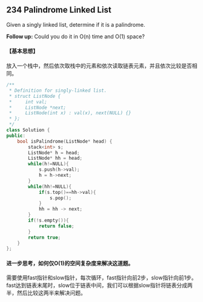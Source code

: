 ## 234 Palindrome Linked List

Given a singly linked list, determine if it is a palindrome.

**Follow up:**
Could you do it in O(n) time and O(1) space?

#### 【基本思想】

放入一个栈中，然后依次取栈中的元素和依次读取链表元素，并且依次比较是否相同。

```c++
/**
 * Definition for singly-linked list.
 * struct ListNode {
 *     int val;
 *     ListNode *next;
 *     ListNode(int x) : val(x), next(NULL) {}
 * };
 */
class Solution {
public:
    bool isPalindrome(ListNode* head) {
     	stack<int> s;
		ListNode* h = head;
		ListNode* hh = head;
		while(h!=NULL){
			s.push(h->val);
			h = h->next;
		}   
		while(hh!=NULL){
			if(s.top()==hh->val){
				s.pop();
			}
			hh = hh -> next;
		}
		if(!s.empty()){
			return false;
		}
		return true;
    }
};
```





#### 进一步思考，如何仅O(1)的空间复杂度来解决这道题。

需要使用fast指针和slow指针，每次循环，fast指针向前2步，slow指针向前1步。fast达到链表末尾时，slow位于链表中间，我们可以根据slow指针将链表分成两半，然后比较这两半来解决问题。